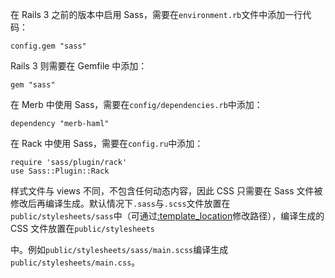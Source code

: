 在 Rails 3 之前的版本中启用 Sass，需要在`environment.rb`文件中添加一行代码：

```
config.gem "sass"
```

Rails 3 则需要在 Gemfile 中添加：

```
gem "sass"
```

在 Merb 中使用 Sass，需要在`config/dependencies.rb`中添加：

```
dependency "merb-haml"
```

在 Rack 中使用 Sass，需要在`config.ru`中添加：

```
require 'sass/plugin/rack'
use Sass::Plugin::Rack
```

样式文件与 views 不同，不包含任何动态内容，因此 CSS 只需要在 Sass 文件被修改后再编译生成。默认情况下`.sass`与`.scss`文件放置在`public/stylesheets/sass`中（可通过[:template\_location](http://sass-lang.com/documentation/file.SASS_REFERENCE.html#template_location-option)修改路径），编译生成的 CSS 文件放置在`public/stylesheets`

中。例如`public/stylesheets/sass/main.scss`编译生成`public/stylesheets/main.css`。

